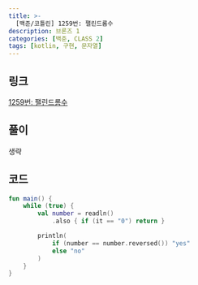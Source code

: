 ```yaml
---
title: >-
  [백준/코틀린] 1259번: 팰린드롬수
description: 브론즈 1
categories: [백준, CLASS 2]
tags: [kotlin, 구현, 문자열]
---
```


## 링크
[1259번: 팰린드롬수](https://www.acmicpc.net/problem/1259)

## 풀이
생략

## 코드
```kotlin
fun main() {
    while (true) {
        val number = readln()
            .also { if (it == "0") return }

        println(
            if (number == number.reversed()) "yes"
            else "no"
        )
    }
}

```
